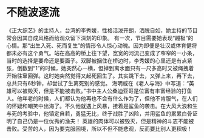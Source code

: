 # 不随波逐流
《正大综艺》的主持人，台湾的李秀媛，性格活泼开朗，洒脱自如，她主持的节目常会因其自成风格而给观众留下深刻的印象。 
有一次，节目需要她表现“蹦极”的心情。那“出生入死、死而复生”的情形令人惊心动魄。因为即便是壮汉或体育健将都未必有这个勇气。站在高高的桥上往下望，宽宽的河流己变成了窄窄的一小条，当时的选择是要命还是要面子。双脚被捆住在桥边时，李秀媛的心里还是有点紧张，倒数到“1”的时候，她突然心一横，但掉到离水面只有一尺多高时又被绳拽着开始往窜回弹。这时她突然觉得又起死回生了。其实跳下去，又弹上来，再下去，总共只有6秒钟，却尝试了生离死别的感觉。 
海明威在《老人与海》中写道：“英雄可以被毁灭，但是不能被击败。”书中主人公桑迪亚哥是位富有丰富经验的打鱼人。他年老的时候，人们都认为他再也不会有什么作为了，但他不肯服气，在人们的怀疑和嘲笑中出海了。不久他就遇上风暴，接着是鲨鱼的袭击。在大风大浪和生与死的考验中，他镇定自若，勇猛无比，终于战胜了凶险，并用鲨鱼的累累白骨证明了自己仍是一位优秀的渔夫！ 
英雄的肉体可以被毁灭，但是精神的斗志不能被击败。受苦的人，因为要克服困境，所以不但不能悲观，反而要比别人更积极！
  